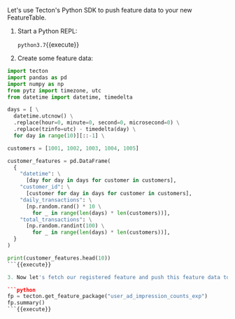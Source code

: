 Let's use Tecton's Python SDK to push feature data to your new FeatureTable.

1. Start a Python REPL:

   `python3.7`{{execute}}

2. Create some feature data:

  ```python
  import tecton
  import pandas as pd
  import numpy as np
  from pytz import timezone, utc
  from datetime import datetime, timedelta

  days = [ \
    datetime.utcnow() \
    .replace(hour=0, minute=0, second=0, microsecond=0) \
    .replace(tzinfo=utc) - timedelta(day) \
    for day in range(10)][::-1] \

  customers = [1001, 1002, 1003, 1004, 1005]

  customer_features = pd.DataFrame(
    {
      "datetime": \
        [day for day in days for customer in customers],
      "customer_id": \
        [customer for day in days for customer in customers],
      "daily_transactions": \
        [np.random.rand() * 10 \
          for _ in range(len(days) * len(customers))],
      "total_transactions": \
        [np.random.randint(100) \
          for _ in range(len(days) * len(customers))],
    }
  )

  print(customer_features.head(10))
  ```{{execute}}

3. Now let's fetch our registered feature and push this feature data to it:

  ```python
  fp = tecton.get_feature_package("user_ad_impression_counts_exp")
  fp.summary()
  ```{{execute}}
